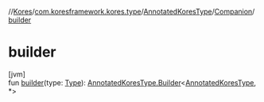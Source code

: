 //[Kores](../../../../index.md)/[com.koresframework.kores.type](../../index.md)/[AnnotatedKoresType](../index.md)/[Companion](index.md)/[builder](builder.md)

# builder

[jvm]\
fun [builder](builder.md)(type: [Type](https://docs.oracle.com/javase/8/docs/api/java/lang/reflect/Type.html)): [AnnotatedKoresType.Builder](../-builder/index.md)<[AnnotatedKoresType](../index.md), *>
